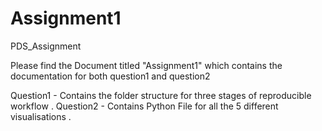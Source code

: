 # Assignment1
PDS_Assignment 

Please find the Document titled "Assignment1" which contains the documentation for both question1 and question2 

Question1 - Contains the folder structure for three stages of reproducible workflow .
Question2 - Contains Python File for all the 5 different visualisations .
